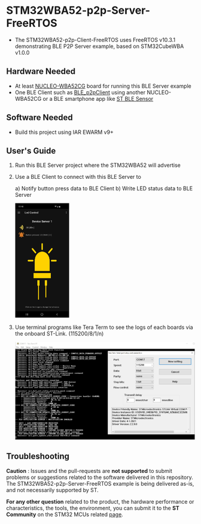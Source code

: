 # STM32WBA52-p2p-Server-FreeRTOS

* The STM32WBA52-p2p-Client-FreeRTOS uses FreeRTOS v10.3.1 demonstrating BLE P2P Server example, based on STM32CubeWBA v1.0.0

## Hardware Needed

  * At least [NUCLEO-WBA52CG](https://www.st.com/en/evaluation-tools/p-nucleo-wb55.html) board for running this BLE Server example
  * One BLE Client such as [BLE_p2pClient](https://github.com/STMicroelectronics/STM32CubeWBA/tree/main/Projects/NUCLEO-WBA52CG/Applications/BLE/BLE_p2pClient) using another NUCLEO-WBA52CG or a BLE smartphone app like [ST BLE Sensor](https://play.google.com/store/apps/details?id=com.st.bluems)

## Software Needed

  * Build this project using IAR EWARM v9+

## User's Guide

1) Run this BLE Server project where the STM32WBA52 will advertise

2) Use a BLE Client to connect with this BLE Server to

    a) Notify button press data to BLE Client
    b) Write LED status data to BLE Server

    <img src="Utilities/Media/app.jpg" width=30% height=30%>

3) Use terminal programs like Tera Term to see the logs of each boards via the onboard ST-Link. (115200/8/1/n)

    ![TeraTerm - BLE logs](Utilities/Media/LOG.jpg)


## Troubleshooting

**Caution** : Issues and the pull-requests are **not supported** to submit problems or suggestions related to the software delivered in this repository. The STM32WBA52-p2p-Server-FreeRTOS example is being delivered as-is, and not necessarily supported by ST.

**For any other question** related to the product, the hardware performance or characteristics, the tools, the environment, you can submit it to the **ST Community** on the STM32 MCUs related [page](https://community.st.com/s/topic/0TO0X000000BSqSWAW/stm32-mcus).